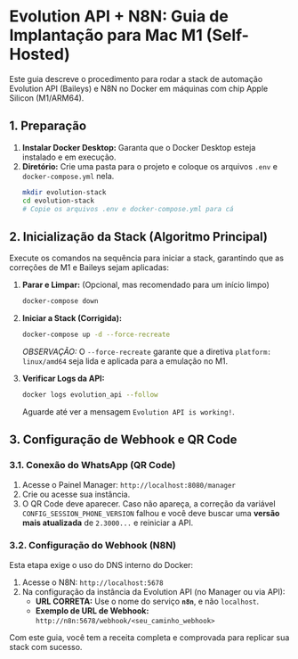 # Evolution API + N8N: Guia de Implantação para Mac M1 (Self-Hosted)

Este guia descreve o procedimento para rodar a stack de automação Evolution API (Baileys) e N8N no Docker em máquinas com chip Apple Silicon (M1/ARM64).

## 1. Preparação

1.  **Instalar Docker Desktop:** Garanta que o Docker Desktop esteja instalado e em execução.
2.  **Diretório:** Crie uma pasta para o projeto e coloque os arquivos `.env` e `docker-compose.yml` nela.
    ```bash
    mkdir evolution-stack
    cd evolution-stack
    # Copie os arquivos .env e docker-compose.yml para cá
    ```

## 2. Inicialização da Stack (Algoritmo Principal)

Execute os comandos na sequência para iniciar a stack, garantindo que as correções de M1 e Baileys sejam aplicadas:

1.  **Parar e Limpar:** (Opcional, mas recomendado para um início limpo)
    ```bash
    docker-compose down
    ```

2.  **Iniciar a Stack (Corrigida):**
    ```bash
    docker-compose up -d --force-recreate
    ```
    *OBSERVAÇÃO:* O `--force-recreate` garante que a diretiva `platform: linux/amd64` seja lida e aplicada para a emulação no M1.

3.  **Verificar Logs da API:**
    ```bash
    docker logs evolution_api --follow
    ```
    Aguarde até ver a mensagem `Evolution API is working!`.

## 3. Configuração de Webhook e QR Code

### 3.1. Conexão do WhatsApp (QR Code)

1.  Acesse o Painel Manager: `http://localhost:8080/manager`
2.  Crie ou acesse sua instância.
3.  O QR Code deve aparecer. Caso não apareça, a correção da variável `CONFIG_SESSION_PHONE_VERSION` falhou e você deve buscar uma **versão mais atualizada** de `2.3000...` e reiniciar a API.

### 3.2. Configuração do Webhook (N8N)

Esta etapa exige o uso do DNS interno do Docker:

1.  Acesse o N8N: `http://localhost:5678`
2.  Na configuração da instância da Evolution API (no Manager ou via API):
    * **URL CORRETA:** Use o nome do serviço **`n8n`**, e não `localhost`.
    * **Exemplo de URL de Webhook:** `http://n8n:5678/webhook/<seu_caminho_webhook>`

Com este guia, você tem a receita completa e comprovada para replicar sua stack com sucesso.
